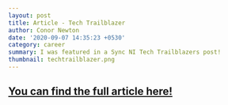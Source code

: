 ```yaml
---
layout: post
title: Article - Tech Trailblazer
author: Conor Newton
date: '2020-09-07 14:35:23 +0530'
category: career
summary: I was featured in a Sync NI Tech Trailblazers post!
thumbnail: techtrailblazer.png
---
```


## [You can find the full article here!](https://syncni.com/trailblazer/4716/tech-trailblazers-conor-newton) 